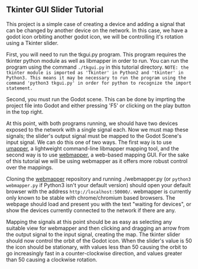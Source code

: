 ## Tkinter GUI Slider Tutorial
This project is a simple case of creating a device and adding a signal that can be changed by another device on the network. In this case, we have a godot icon orbiting another godot icon, we will be controlling it's rotation using a Tkinter slider.

First, you will need to run the tkgui.py program. This program requires the tkinter python module as well as libmapper in order to run. You can run the program using the command `./tkgui.py` in this tutorial directory. `NOTE: the tkinter module is imported as 'Tkinter' in Python2 and 'tkinter' in Python3. This means it may be necessary to run the program using the command 'python3 tkgui.py' in order for python to recognize the import statement.` 

Second, you must run the Godot scene. This can be done by imprting the project file into Godot and either pressing 'F5' or clicking on the play button in the top right.

At this point, with both programs running, we should have two devices exposed to the network with a single signal each. Now we must map these signals; the slider's output signal must be mapped to the Godot Scene's input signal. We can do this one of two ways. The first way is to use [umapper](https://github.com/malloch/umapper), a lightweight command-line libmapper mapping tool, and the second way is to use [webmapper](https://github.com/libmapper/webmapper), a web-based mapping GUI. For the sake of this tutorial we will be using webmapper as it offers more robust control over the mappings.

Cloning the [webmapper](https://github.com/libmapper/webmapper) repository and running ./webmapper.py (or `python3 webmapper.py` if Python3 isn't your default version) should open your default browser with the address `http://localhost:50000/`. webmapper is currently only known to be stable with chrome/chromium based browsers. The webpage should load and present you with the text "waiting for devices", or show the devices currently connected to the network if there are any.

Mapping the signals at this point should be as easy as selecting any suitable view for webmapper and then clicking and dragging an arrow from the output signal to the input signal, creating the map. The tkinter slider should now control the orbit of the Godot icon. When the slider's value is 50 the icon should be stationary, with values less than 50 causing the orbit to go increasingly fast in a counter-clockwise direction, and values greater than 50 causing a clockwise rotation.
    
